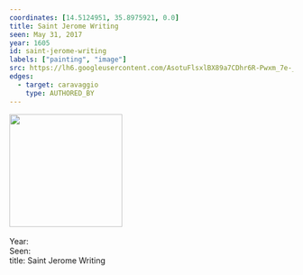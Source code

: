 ```yaml
---
coordinates: [14.5124951, 35.8975921, 0.0]
title: Saint Jerome Writing
seen: May 31, 2017
year: 1605
id: saint-jerome-writing
labels: ["painting", "image"]
src: https://lh6.googleusercontent.com/AsotuFlsxlBX89a7CDhr6R-Pwxm_7e-_N4ARJ4YIMPydlf8xirejwt9EmFo1SEm1NZPpyi8gNjhbhTcJ2QUiT6RB_ZtLn7FPuJ3Smzd4ZAPypOEWY5_OIKXN0k5w4t4
edges:
  - target: caravaggio
    type: AUTHORED_BY
---
```


<img src="https://lh6.googleusercontent.com/AsotuFlsxlBX89a7CDhr6R-Pwxm_7e-_N4ARJ4YIMPydlf8xirejwt9EmFo1SEm1NZPpyi8gNjhbhTcJ2QUiT6RB_ZtLn7FPuJ3Smzd4ZAPypOEWY5_OIKXN0k5w4t4" height="200" width="auto" /><br><br>Year: <br>Seen: <br>title: Saint Jerome Writing